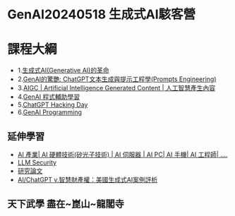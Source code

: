 # GenAI20240518 生成式AI駭客營

# 課程大綱
- 1.[生成式AI(Generative AI)的革命](Generative_AI.md)
- 2.[GenAI的驚艷: ChatGPT文本生成與提示工程學(Prompts Engineering)](ChatGPT.md)
- 3.[AIGC | Artificial Intelligence Generated Content | 人工智慧產生內容 ](/AIGC) 
- 4.[GenAI 程式輔助學習](GenAI_Python.md)
- 5.[ChatGPT Hacking Day](ChatGPT4SEC.md)
- 6.[GenAI Programming](GenAIPrograming.md)



## 延伸學習
- [AI 產業| AI 硬體技術(矽光子技術) | AI 伺服器 | AI PC| AI 手機| AI 工程師| ....](AI_Market.md)
- [LLM Security](LLM_Sec.md)
- [研究論文](Research.md)
- [AI/ChatGPT v.智慧財產權：美國生成式AI案例評析](https://www.books.com.tw/products/0010977697?sloc=main)


## 天下武學 盡在~崑山~龍閣寺
